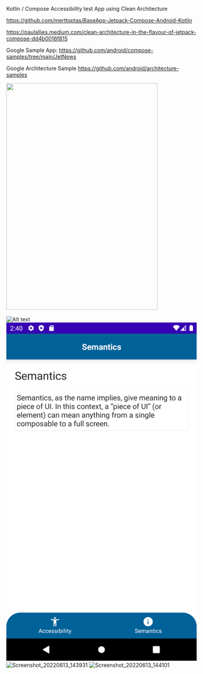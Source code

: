 Kotlin / Compose Accessibility test App using Clean Architecture

https://github.com/merttoptas/BaseApp-Jetpack-Compose-Android-Kotlin


https://paulallies.medium.com/clean-architecture-in-the-flavour-of-jetpack-compose-dd4b0016f815

Google Sample App: https://github.com/android/compose-samples/tree/main/JetNews

Google Architecture Sample https://github.com/android/architecture-samples

<img src="[https://your-image-url.type](https://user-images.githubusercontent.com/29794966/173356546-7046185d-9ed2-4ed0-a9f9-c072c00bba7e.png?raw=true)" width="400" height="600">

![Alt text](Screenshot_20220613_143931.png|width=100px?raw=true)
![Alt text](Screenshot_20220613_144101.png?raw=true)
![Screenshot_20220613_143931](https://user-images.githubusercontent.com/29794966/173356546-7046185d-9ed2-4ed0-a9f9-c072c00bba7e.png)
![Screenshot_20220613_144101](https://user-images.githubusercontent.com/29794966/173356555-5f08aed8-ed21-49df-9f9d-3ca69db90525.png)
